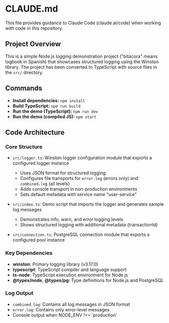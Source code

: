 # CLAUDE.md

This file provides guidance to Claude Code (claude.ai/code) when working with code in this repository.

## Project Overview

This is a simple Node.js logging demonstration project ("bitácora" means logbook in Spanish) that showcases structured logging using the Winston library. The project has been converted to TypeScript with source files in the `src/` directory.

## Commands

- **Install dependencies:** `npm install`
- **Build TypeScript:** `npm run build`
- **Run the demo (TypeScript):** `npm run dev`
- **Run the demo (compiled JS):** `npm start`

## Code Architecture

### Core Structure
- `src/logger.ts`: Winston logger configuration module that exports a configured logger instance
  - Uses JSON format for structured logging
  - Configures file transports for `error.log` (errors only) and `combined.log` (all levels)
  - Adds console transport in non-production environments
  - Sets default metadata with service name "user-service"

- `src/index.ts`: Demo script that imports the logger and generates sample log messages
  - Demonstrates info, warn, and error logging levels
  - Shows structured logging with additional metadata (transactionId)

- `src/connection.ts`: PostgreSQL connection module that exports a configured pool instance

### Key Dependencies
- **winston**: Primary logging library (v3.17.0)
- **typescript**: TypeScript compiler and language support
- **ts-node**: TypeScript execution environment for Node.js
- **@types/node**, **@types/pg**: Type definitions for Node.js and PostgreSQL

### Log Output
- `combined.log`: Contains all log messages in JSON format
- `error.log`: Contains only error-level messages
- Console output when NODE_ENV !== 'production'